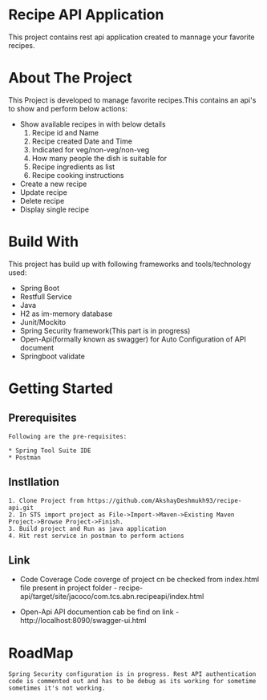 
# Recipe API Application

This project contains rest api application created to mannage your favorite recipes.

# About The Project
This Project is developed to manage favorite recipes.This contains an api's to show and perform below actions:
 * Show available recipes in with below details
	1. Recipe id and Name
	2. Recipe created Date and Time		
	3. Indicated for veg/non-veg/non-veg
	4. How many people the dish is suitable for
	5. Recipe ingredients as list
	6. Recipe cooking instructions
 * Create a new recipe
 * Update recipe
 * Delete recipe
 * Display single recipe
 
# Build With
This project has build up with following frameworks and tools/technology used:
 * Spring Boot
 * Restfull Service
 * Java
 * H2 as im-memory database
 * Junit/Mockito
 * Spring Security framework(This part is in progress)
 * Open-Api(formally known as swagger) for Auto Configuration of API document
 * Springboot validate
 
# Getting Started
  ## Prerequisites
	Following are the pre-requisites:
	
	* Spring Tool Suite IDE
	* Postman

  ## Instllation
    
	1. Clone Project from https://github.com/AkshayDeshmukh93/recipe-api.git 
	2. In STS import project as File->Import->Maven->Existing Maven Project->Browse Project->Finish.
	3. Build project and Run as java application 
	4. Hit rest service in postman to perform actions
	
  ## Link
   * Code Coverage 
   Code coverge of project cn be checked from index.html file present in project folder - recipe-api/target/site/jacoco/com.tcs.abn.recipeapi/index.html
  
   * Open-Api
   API documention cab be find on link - http://localhost:8090/swagger-ui.html
   
# RoadMap
	Spring Security configuration is in progress. Rest API authentication code is commented out and has to be debug as its working for sometime sometimes it's not working.
  

